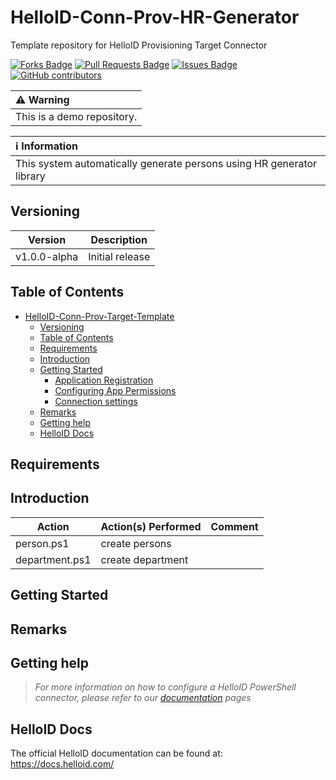# HelloID-Conn-Prov-HR-Generator
Template repository for HelloID Provisioning Target Connector

<a href="https://github.com/Tools4everBV/HelloID-Conn-Prov-Source-HR-Generator/network/members"><img src="https://img.shields.io/github/forks/Tools4everBV/HelloID-Conn-Prov-Source-HR-Generator" alt="Forks Badge"/></a>
<a href="https://github.com/Tools4everBV/HelloID-Conn-Prov-Source-HR-Generator/pulls"><img src="https://img.shields.io/github/issues-pr/Tools4everBV/HelloID-Conn-Prov-Source-HR-Generator" alt="Pull Requests Badge"/></a>
<a href="https://github.com/Tools4everBV/HelloID-Conn-Prov-Source-HR-Generator/issues"><img src="https://img.shields.io/github/issues/Tools4everBV/HelloID-Conn-Prov-Source-HR-Generator" alt="Issues Badge"/></a>
<a href="https://github.com/Tools4everBV/HelloID-Conn-Prov-Source-HR-Generator/graphs/contributors"><img alt="GitHub contributors" src="https://img.shields.io/github/contributors/Tools4everBV/HelloID-Conn-Prov-Source-HR-Generator?color=2b9348"></a>

| :warning: Warning                                                                         |
| :---------------------------------------------------------------------------------------- |
| This is a demo repository. |

| :information_source: Information                                                         |
| :--------------------------------------------------------------------------------------- |
|   This system automatically generate persons using HR generator library |

## Versioning
| Version | Description     |
| ------- | --------------- |
| v1.0.0-alpha   | Initial release |

<!-- TABLE OF CONTENTS -->
## Table of Contents
- [HelloID-Conn-Prov-Target-Template](#helloid-conn-prov-HR-Generator)
  - [Versioning](#versioning)
  - [Table of Contents](#table-of-contents)
  - [Requirements](#requirements)
  - [Introduction](#introduction)
  - [Getting Started](#getting-started)
    - [Application Registration](#application-registration)
    - [Configuring App Permissions](#configuring-app-permissions)
    - [Connection settings](#connection-settings)
  - [Remarks](#remarks)
  - [Getting help](#getting-help)
  - [HelloID Docs](#helloid-docs)

## Requirements

## Introduction


| Action | Action(s) Performed | Comment |
| ------ | ------------------- | ------- |
| person.ps1                | create persons                                             |    |
| department.ps1            | create department                                             |    |

## Getting Started

## Remarks

## Getting help
> _For more information on how to configure a HelloID PowerShell connector, please refer to our [documentation](https://docs.helloid.com/en/provisioning/source-systems.html) pages_

## HelloID Docs
The official HelloID documentation can be found at: https://docs.helloid.com/
